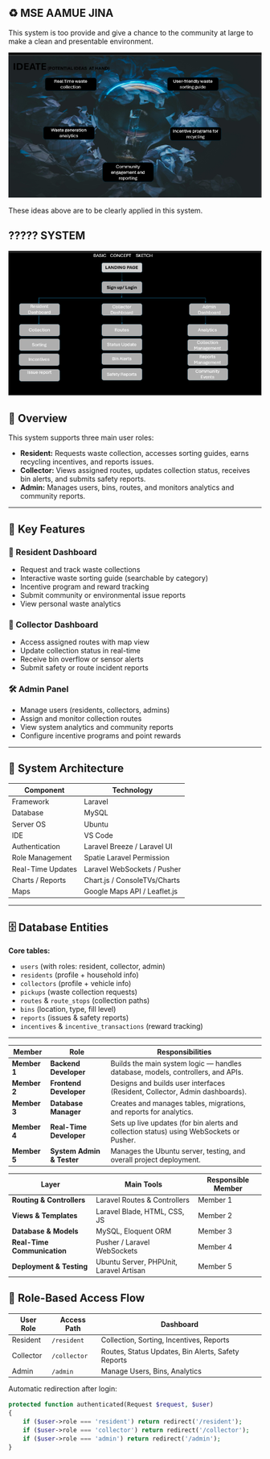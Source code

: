 ## ♻️ MSE AAMUE JINA 

This system is too provide and give a chance to the community at large to make a clean and presentable environment. 

![IDEAS](image.png)

These ideas above are to be clearly applied in this system.


##  ????? SYSTEM
![CONCEPT SKETCH](image-1.png)

## 🚀 Overview

This system supports three main user roles:

- **Resident:** Requests waste collection, accesses sorting guides, earns recycling incentives, and reports issues.  
- **Collector:** Views assigned routes, updates collection status, receives bin alerts, and submits safety reports.  
- **Admin:** Manages users, bins, routes, and monitors analytics and community reports.

---

## 🧩 Key Features

### 👤 Resident Dashboard
- Request and track waste collections  
- Interactive waste sorting guide (searchable by category)  
- Incentive program and reward tracking  
- Submit community or environmental issue reports  
- View personal waste analytics  

### 🚛 Collector Dashboard
- Access assigned routes with map view  
- Update collection status in real-time  
- Receive bin overflow or sensor alerts  
- Submit safety or route incident reports  

### 🛠️ Admin Panel
- Manage users (residents, collectors, admins)  
- Assign and monitor collection routes  
- View system analytics and community reports  
- Configure incentive programs and point rewards  

---

## 🧠 System Architecture

| Component | Technology |
|------------|-------------|
| Framework | Laravel |
| Database | MySQL |
| Server OS | Ubuntu |
| IDE | VS Code |
| Authentication | Laravel Breeze / Laravel UI |
| Role Management | Spatie Laravel Permission |
| Real-Time Updates | Laravel WebSockets / Pusher |
| Charts / Reports | Chart.js / ConsoleTVs/Charts |
| Maps | Google Maps API / Leaflet.js |

---

## 🗄️ Database Entities

**Core tables:**
- `users` (with roles: resident, collector, admin)  
- `residents` (profile + household info)  
- `collectors` (profile + vehicle info)  
- `pickups` (waste collection requests)  
- `routes` & `route_stops` (collection paths)  
- `bins` (location, type, fill level)  
- `reports` (issues & safety reports)  
- `incentives` & `incentive_transactions` (reward tracking)

---

| Member       | Role                      | Responsibilities                                                                        |
| ------------ | ------------------------- | --------------------------------------------------------------------------------------- |
| **Member 1** | **Backend Developer**     | Builds the main system logic — handles database, models, controllers, and APIs.         |
| **Member 2** | **Frontend Developer**    | Designs and builds user interfaces (Resident, Collector, Admin dashboards).             |
| **Member 3** | **Database Manager**      | Creates and manages tables, migrations, and reports for analytics.                      |
| **Member 4** | **Real-Time Developer**   | Sets up live updates (for bin alerts and collection status) using WebSockets or Pusher. |
| **Member 5** | **System Admin & Tester** | Manages the Ubuntu server, testing, and overall project deployment.                     |

| Layer                       | Main Tools                              | Responsible Member |
| --------------------------- | --------------------------------------- | ------------------ |
| **Routing & Controllers**   | Laravel Routes & Controllers            | Member 1           |
| **Views & Templates**       | Laravel Blade, HTML, CSS, JS            | Member 2           |
| **Database & Models**       | MySQL, Eloquent ORM                     | Member 3           |
| **Real-Time Communication** | Pusher / Laravel WebSockets             | Member 4           |
| **Deployment & Testing**    | Ubuntu Server, PHPUnit, Laravel Artisan | Member 5           |


## 🧭 Role-Based Access Flow

| User Role | Access Path | Dashboard |
|------------|--------------|------------|
| Resident | `/resident` | Collection, Sorting, Incentives, Reports |
| Collector | `/collector` | Routes, Status Updates, Bin Alerts, Safety Reports |
| Admin | `/admin` | Manage Users, Bins, Analytics |

Automatic redirection after login:
```php
protected function authenticated(Request $request, $user)
{
    if ($user->role === 'resident') return redirect('/resident');
    if ($user->role === 'collector') return redirect('/collector');
    if ($user->role === 'admin') return redirect('/admin');
}
